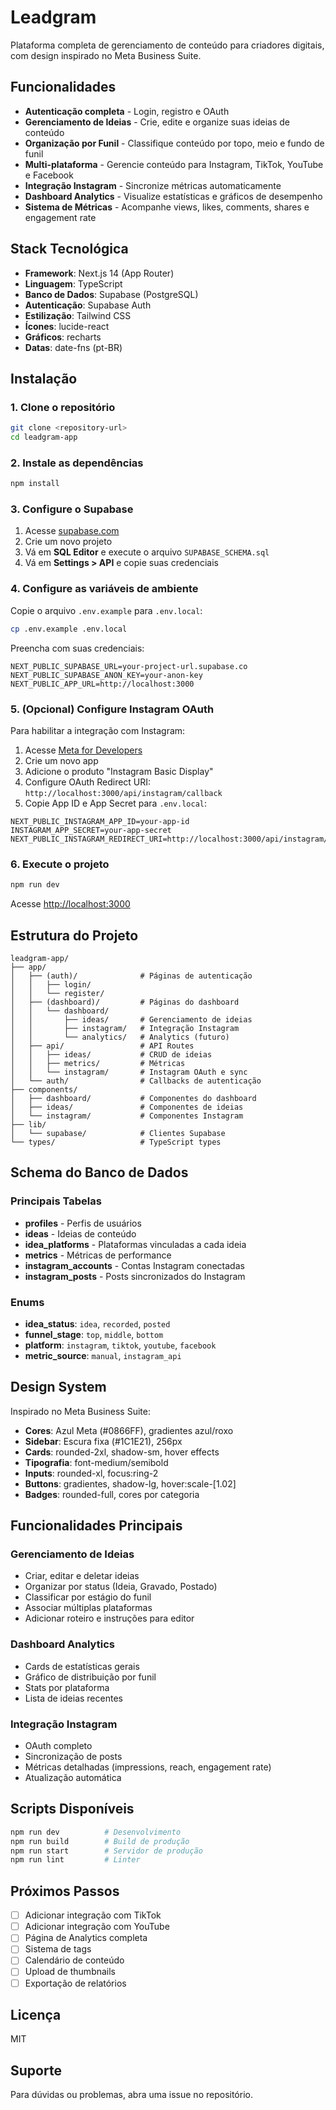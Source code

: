 # Leadgram

Plataforma completa de gerenciamento de conteúdo para criadores digitais, com design inspirado no Meta Business Suite.

## Funcionalidades

- **Autenticação completa** - Login, registro e OAuth
- **Gerenciamento de Ideias** - Crie, edite e organize suas ideias de conteúdo
- **Organização por Funil** - Classifique conteúdo por topo, meio e fundo de funil
- **Multi-plataforma** - Gerencie conteúdo para Instagram, TikTok, YouTube e Facebook
- **Integração Instagram** - Sincronize métricas automaticamente
- **Dashboard Analytics** - Visualize estatísticas e gráficos de desempenho
- **Sistema de Métricas** - Acompanhe views, likes, comments, shares e engagement rate

## Stack Tecnológica

- **Framework**: Next.js 14 (App Router)
- **Linguagem**: TypeScript
- **Banco de Dados**: Supabase (PostgreSQL)
- **Autenticação**: Supabase Auth
- **Estilização**: Tailwind CSS
- **Ícones**: lucide-react
- **Gráficos**: recharts
- **Datas**: date-fns (pt-BR)

## Instalação

### 1. Clone o repositório

```bash
git clone <repository-url>
cd leadgram-app
```

### 2. Instale as dependências

```bash
npm install
```

### 3. Configure o Supabase

1. Acesse [supabase.com](https://supabase.com)
2. Crie um novo projeto
3. Vá em **SQL Editor** e execute o arquivo `SUPABASE_SCHEMA.sql`
4. Vá em **Settings > API** e copie suas credenciais

### 4. Configure as variáveis de ambiente

Copie o arquivo `.env.example` para `.env.local`:

```bash
cp .env.example .env.local
```

Preencha com suas credenciais:

```env
NEXT_PUBLIC_SUPABASE_URL=your-project-url.supabase.co
NEXT_PUBLIC_SUPABASE_ANON_KEY=your-anon-key
NEXT_PUBLIC_APP_URL=http://localhost:3000
```

### 5. (Opcional) Configure Instagram OAuth

Para habilitar a integração com Instagram:

1. Acesse [Meta for Developers](https://developers.facebook.com)
2. Crie um novo app
3. Adicione o produto "Instagram Basic Display"
4. Configure OAuth Redirect URI: `http://localhost:3000/api/instagram/callback`
5. Copie App ID e App Secret para `.env.local`:

```env
NEXT_PUBLIC_INSTAGRAM_APP_ID=your-app-id
INSTAGRAM_APP_SECRET=your-app-secret
NEXT_PUBLIC_INSTAGRAM_REDIRECT_URI=http://localhost:3000/api/instagram/callback
```

### 6. Execute o projeto

```bash
npm run dev
```

Acesse [http://localhost:3000](http://localhost:3000)

## Estrutura do Projeto

```
leadgram-app/
├── app/
│   ├── (auth)/              # Páginas de autenticação
│   │   ├── login/
│   │   └── register/
│   ├── (dashboard)/         # Páginas do dashboard
│   │   └── dashboard/
│   │       ├── ideas/       # Gerenciamento de ideias
│   │       ├── instagram/   # Integração Instagram
│   │       └── analytics/   # Analytics (futuro)
│   ├── api/                 # API Routes
│   │   ├── ideas/           # CRUD de ideias
│   │   ├── metrics/         # Métricas
│   │   └── instagram/       # Instagram OAuth e sync
│   └── auth/                # Callbacks de autenticação
├── components/
│   ├── dashboard/           # Componentes do dashboard
│   ├── ideas/               # Componentes de ideias
│   └── instagram/           # Componentes Instagram
├── lib/
│   └── supabase/            # Clientes Supabase
└── types/                   # TypeScript types

```

## Schema do Banco de Dados

### Principais Tabelas

- **profiles** - Perfis de usuários
- **ideas** - Ideias de conteúdo
- **idea_platforms** - Plataformas vinculadas a cada ideia
- **metrics** - Métricas de performance
- **instagram_accounts** - Contas Instagram conectadas
- **instagram_posts** - Posts sincronizados do Instagram

### Enums

- **idea_status**: `idea`, `recorded`, `posted`
- **funnel_stage**: `top`, `middle`, `bottom`
- **platform**: `instagram`, `tiktok`, `youtube`, `facebook`
- **metric_source**: `manual`, `instagram_api`

## Design System

Inspirado no Meta Business Suite:

- **Cores**: Azul Meta (#0866FF), gradientes azul/roxo
- **Sidebar**: Escura fixa (#1C1E21), 256px
- **Cards**: rounded-2xl, shadow-sm, hover effects
- **Tipografia**: font-medium/semibold
- **Inputs**: rounded-xl, focus:ring-2
- **Buttons**: gradientes, shadow-lg, hover:scale-[1.02]
- **Badges**: rounded-full, cores por categoria

## Funcionalidades Principais

### Gerenciamento de Ideias

- Criar, editar e deletar ideias
- Organizar por status (Ideia, Gravado, Postado)
- Classificar por estágio do funil
- Associar múltiplas plataformas
- Adicionar roteiro e instruções para editor

### Dashboard Analytics

- Cards de estatísticas gerais
- Gráfico de distribuição por funil
- Stats por plataforma
- Lista de ideias recentes

### Integração Instagram

- OAuth completo
- Sincronização de posts
- Métricas detalhadas (impressions, reach, engagement rate)
- Atualização automática

## Scripts Disponíveis

```bash
npm run dev          # Desenvolvimento
npm run build        # Build de produção
npm run start        # Servidor de produção
npm run lint         # Linter
```

## Próximos Passos

- [ ] Adicionar integração com TikTok
- [ ] Adicionar integração com YouTube
- [ ] Página de Analytics completa
- [ ] Sistema de tags
- [ ] Calendário de conteúdo
- [ ] Upload de thumbnails
- [ ] Exportação de relatórios

## Licença

MIT

## Suporte

Para dúvidas ou problemas, abra uma issue no repositório.
